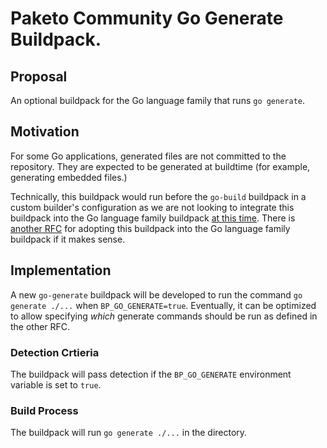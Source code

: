 # Paketo Community Go Generate Buildpack.

## Proposal

An optional buildpack for the Go language family that runs `go generate`.


## Motivation

For some Go applications, generated files are not committed to the repository.
They are expected to be generated at buildtime (for example, generating
embedded files.)

Technically, this buildpack would run before the `go-build` buildpack
in a custom builder's configuration as we are not looking to integrate
this buildpack into the Go language family buildpack
[at this time](https://github.com/paketo-buildpacks/go/pull/367#issuecomment-771886349).
There is [another RFC](https://github.com/paketo-buildpacks/go/pull/367)
for adopting this buildpack into the Go language family buildpack if it makes sense.

## Implementation

A new `go-generate` buildpack will be developed to run the command `go generate ./...`
when `BP_GO_GENERATE=true`.
Eventually, it can be optimized to allow specifying _which_ generate commands
should be run as defined in the other RFC.

### Detection Crtieria

The buildpack will pass detection if the `BP_GO_GENERATE` environment variable
is set to `true`.

### Build Process

The buildpack will run `go generate ./...` in the directory.
